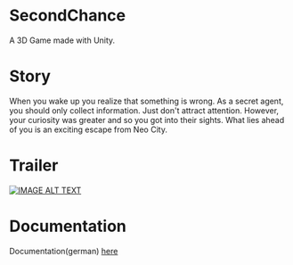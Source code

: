 # SecondChance

A 3D Game made with Unity.

# Story
When you wake up you realize that something is wrong. As a secret agent, you should only collect information. Just don't attract attention. However, your curiosity was greater and so you got into their sights. What lies ahead of you is an exciting escape from Neo City.

# Trailer

[![IMAGE ALT TEXT](http://img.youtube.com/vi/tYPVkEtux4E/0.jpg)](http://www.youtube.com/watch?v=tYPVkEtux4E "SecondChance")

# Documentation

Documentation(german) [here](https://docs.google.com/presentation/d/1Zn_yRKRJ_v34HCoOhJAmCPOE5EqomyWHZXon6mdPkQA/edit?usp=sharing)